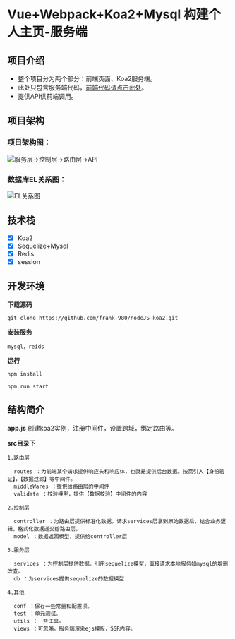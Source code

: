# Vue+Webpack+Koa2+Mysql 构建个人主页-服务端


## 项目介绍

- 整个项目分为两个部分：前端页面、Koa2服务端。
- 此处只包含服务端代码，[前端代码请点击此处](https://github.com/frank-980/webpack-vue)。
- 提供API供前端调用。

## 项目架构

  ### 项目架构图：

![服务层→控制层→路由层→API](http://47.97.231.138:8090/image/frameDesign.png)

  ### 数据库EL关系图：

![EL关系图](http://47.97.231.138:8090/image/dbModel.png)

## 技术栈
- [x] Koa2
- [x] Sequelize+Mysql
- [x] Redis
- [x] session

## 开发环境

  **下载源码** 

    git clone https://github.com/frank-980/nodeJS-koa2.git

  **安装服务**

    mysql，reids

  **运行** 

    npm install  

    npm run start 

## 结构简介 

  **app.js**
    创建koa2实例，注册中间件，设置跨域，绑定路由等。

  **src目录下** 
  
    1.路由层

      routes ：为前端某个请求提供响应头和响应体，也就是提供后台数据。按需引入【身份验证】，【数据过滤】等中间件。
      middleWares ：提供给路由层的中间件
      validate ：校验模型，提供【数据校验】中间件的内容

    2.控制层

      controller ：为路由层提供标准化数据。请求services层拿到原始数据后，结合业务逻辑，格式化数据递交给路由层。
      model ：数据返回模型，提供给controller层

    3.服务层

      services ：为控制层提供数据。引用sequelize模型，直接请求本地服务如mysql的增删改查。
      db ：为services提供sequelize的数据模型

    4.其他

      conf ：保存一些常量和配置项。
      test ：单元测试。
      utils ：一些工具。
      views ：可忽略。服务端渲染ejs模版，SSR内容。

